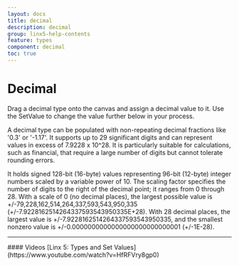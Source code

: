 ```yaml
---
layout: docs
title: decimal
description: decimal
group: linx5-help-contents
feature: types
component: decimal
toc: true
---
```

Decimal
=======

Drag a decimal type onto the canvas and assign a decimal value to it. Use the SetValue to change the value further below in your process.

A decimal type can be populated with non-repeating decimal fractions like '0.3' or '-1.17'. It supports up to 29 significant digits and can represent values in excess of 7.9228 x
10^28. It is particularly suitable for calculations, such as financial, that require a large number of digits but cannot tolerate rounding
errors.

It holds signed 128-bit (16-byte) values representing 96-bit (12-byte)
integer numbers scaled by a variable power of 10. The scaling factor
specifies the number of digits to the right of the decimal point; it
ranges from 0 through 28. With a scale of 0 (no decimal places), the
largest possible value is +/-79,228,162,514,264,337,593,543,950,335
(+/-7.9228162514264337593543950335E+28). With 28 decimal places, the
largest value is +/-7.9228162514264337593543950335, and the smallest
nonzero value is +/-0.0000000000000000000000000001 (+/-1E-28).

<hr>
#### Videos
[Linx 5: Types and Set Values](https://www.youtube.com/watch?v=HfRFVry8gp0)
